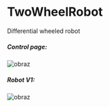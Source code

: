 # TwoWheelRobot
Differential wheeled robot




##### Control page:

![obraz](https://github.com/user-attachments/assets/38fbeb17-e8d2-4559-942d-c8bff26c4116)


##### Robot V1:

![obraz](https://github.com/user-attachments/assets/38b9f7e8-5eff-4320-b6f4-4259ef2db660)
